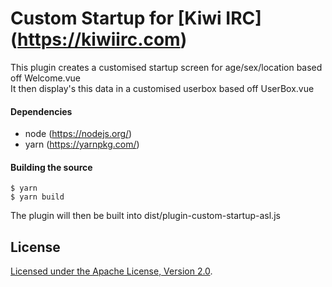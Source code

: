 # Custom Startup for [Kiwi IRC] (https://kiwiirc.com)

This plugin creates a customised startup screen for age/sex/location based off Welcome.vue  
It then display's this data in a customised userbox based off UserBox.vue

#### Dependencies
* node (https://nodejs.org/)
* yarn (https://yarnpkg.com/)

#### Building the source

```console
$ yarn
$ yarn build
```

The plugin will then be built into dist/plugin-custom-startup-asl.js


## License

[Licensed under the Apache License, Version 2.0](LICENSE).

